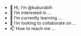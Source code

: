 - 👋 Hi, I’m @kuburabih
- 👀 I’m interested in ...
- 🌱 I’m currently learning ...
- 💞️ I’m looking to collaborate on ...
- 📫 How to reach me ...

<!---
kuburabih/kuburabih is a ✨ special ✨ repository because its `README.md` (this file) appears on your GitHub profile.
You can click the Preview link to take a look at your changes.
--->

